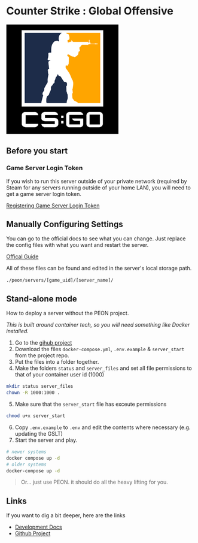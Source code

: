 # Counter Strike : Global Offensive

![CS:GO](../../images/game-logos/csgo.png)

## Before you start

### Game Server Login Token

If you wish to run this server outside of your private network (required by Steam for any servers running outside of your home LAN), you will need to get a game server login token.

[Registering Game Server Login Token](./index.md#login-tokenappidgslt)

## Manually Configuring Settings

You can go to the official docs to see what you can change. Just replace the config files with what you want and restart the server.

[Offical Guide](https://developer.valvesoftware.com/wiki/Counter-Strike:_Global_Offensive/Dedicated_Servers#Advanced_Configuration)

All of these files can be found and edited in the server's local storage path.

`./peon/servers/[game_uid]/[server_name]/`

## Stand-alone mode

How to deploy a server without the PEON project.

*This is built around container tech, so you will need something like Docker installed.*

1. Go to the [gihub project](https://github.com/the-peon-project/peon-warplans/tree/main/csgo)
2. Download the files `docker-compose.yml`, `.env.example` & `server_start` from the project repo.
3. Put the files into a folder together.
4. Make the folders `status` and `server_files` and set all file permissions to that of your container user id (1000)
```bash
mkdir status server_files
chown -R 1000:1000 .
```
5. Make sure that the `server_start` file has exceute permissions
```bash
chmod u+x server_start
```
6. Copy `.env.example` to `.env` and edit the contents where necessary (e.g. updating the GSLT)
7. Start the server and play.
```bash
# newer systems
docker compose up -d
# older systems
docker-compose up -d 
```

> Or... just use PEON. it should do all the heavy lifting for you.

## Links

If you want to dig a bit deeper, here are the links

- [Development Docs](../../development/games/csgo.md)
- [Github Project](https://github.com/the-peon-project/peon-warplans/tree/main/csgo)

